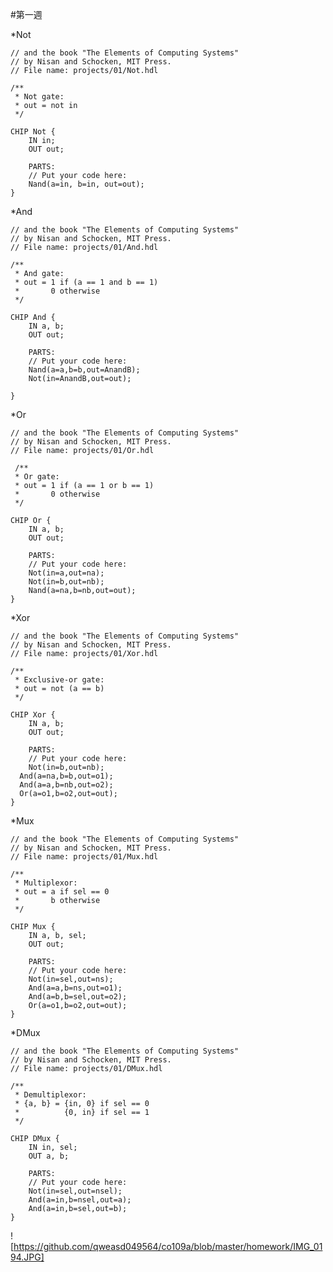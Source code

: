 #第一週

*Not
  ```// This file is part of www.nand2tetris.org
  // and the book "The Elements of Computing Systems"
  // by Nisan and Schocken, MIT Press.
  // File name: projects/01/Not.hdl

  /**
   * Not gate:
   * out = not in
   */

  CHIP Not {
      IN in;
      OUT out;

      PARTS:
      // Put your code here:
      Nand(a=in, b=in, out=out);
  }
```
*And
  ```// This file is part of www.nand2tetris.org
  // and the book "The Elements of Computing Systems"
  // by Nisan and Schocken, MIT Press.
  // File name: projects/01/And.hdl

  /**
   * And gate: 
   * out = 1 if (a == 1 and b == 1)
   *       0 otherwise
   */

  CHIP And {
      IN a, b;
      OUT out;

      PARTS:
      // Put your code here:
      Nand(a=a,b=b,out=AnandB);
      Not(in=AnandB,out=out);

  }
  ```
  
*Or
  ```// This file is part of www.nand2tetris.org
  // and the book "The Elements of Computing Systems"
  // by Nisan and Schocken, MIT Press.
  // File name: projects/01/Or.hdl

   /**
   * Or gate:
   * out = 1 if (a == 1 or b == 1)
   *       0 otherwise
   */

  CHIP Or {
      IN a, b;
      OUT out;

      PARTS:
      // Put your code here:
      Not(in=a,out=na);
      Not(in=b,out=nb);
      Nand(a=na,b=nb,out=out);
  }
  ```
  
*Xor
  ```// This file is part of www.nand2tetris.org
  // and the book "The Elements of Computing Systems"
  // by Nisan and Schocken, MIT Press.
  // File name: projects/01/Xor.hdl

  /**
   * Exclusive-or gate:
   * out = not (a == b)
   */

  CHIP Xor {
      IN a, b;
      OUT out;

      PARTS:
      // Put your code here:
      Not(in=b,out=nb);
    And(a=na,b=b,out=o1);
    And(a=a,b=nb,out=o2);
    Or(a=o1,b=o2,out=out);
  }
  ```
*Mux
  ```// This file is part of www.nand2tetris.org
  // and the book "The Elements of Computing Systems"
  // by Nisan and Schocken, MIT Press.
  // File name: projects/01/Mux.hdl

  /** 
   * Multiplexor:
   * out = a if sel == 0
   *       b otherwise
   */

  CHIP Mux {
      IN a, b, sel;
      OUT out;

      PARTS:
      // Put your code here:
      Not(in=sel,out=ns);
      And(a=a,b=ns,out=o1);
      And(a=b,b=sel,out=o2);
      Or(a=o1,b=o2,out=out);
  }
  ```
*DMux
  ```// This file is part of www.nand2tetris.org
  // and the book "The Elements of Computing Systems"
  // by Nisan and Schocken, MIT Press.
  // File name: projects/01/DMux.hdl

  /**
   * Demultiplexor:
   * {a, b} = {in, 0} if sel == 0
   *          {0, in} if sel == 1
   */

  CHIP DMux {
      IN in, sel;
      OUT a, b;

      PARTS:
      // Put your code here:
      Not(in=sel,out=nsel);
      And(a=in,b=nsel,out=a);
      And(a=in,b=sel,out=b);
  }
  ```
![https://github.com/qweasd049564/co109a/blob/master/homework/IMG_0194.JPG]
